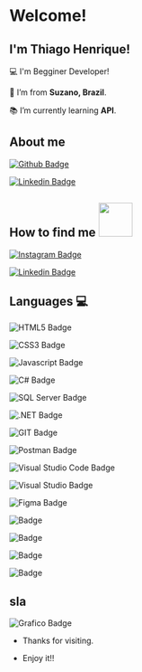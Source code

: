 # Welcome!

 

## I'm Thiago Henrique!

 

:computer: I'm Begginer Developer!

:house_with_garden: I’m from **Suzano, Brazil**.

:books: I’m currently learning **API**.


 

## About me

[![Github Badge](https://img.shields.io/badge/-Github-000?style=flat-square&logo=Github&logoColor=white&link=https://github.com/Th1ago-Henrique)](https://github.com/Th1ago-Henrique)

[![Linkedin Badge](https://img.shields.io/badge/-LinkedIn-blue?style=flat-square&logo=Linkedin&logoColor=white&link=https://www.linkedin.com/in/thiago-henrique-855616213/)](https://www.linkedin.com/in/thiago-henrique-855616213/)

## How to find me <img src=https://github.com/TheDudeThatCode/TheDudeThatCode/blob/master/Assets/Handshake.gif width="60">

[![Instagram Badge](https://img.shields.io/badge/Instagram-E4405F?style=for-the-badge&logo=instagram&logoColor=white)](https://www.instagram.com/rike_thiagx/)

[![Linkedin Badge](https://img.shields.io/badge/LinkedIn-0077B5?style=for-the-badge&logo=linkedin&logoColor=white)](https://www.linkedin.com/in/thiago-henrique-855616213/)




## Languages :computer:
![HTML5 Badge](https://img.shields.io/badge/HTML5-E34F26?style=for-the-badge&logo=html5&logoColor=white)

![CSS3 Badge](https://img.shields.io/badge/CSS3-1572B6?style=for-the-badge&logo=css3&logoColor=white)

![Javascript Badge](https://img.shields.io/badge/JavaScript-F7DF1E?style=for-the-badge&logo=javascript&logoColor=black)

![C# Badge](https://img.shields.io/badge/C%23-239120?style=for-the-badge&logo=c-sharp&logoColor=white)

![SQL Server Badge](https://img.shields.io/badge/Microsoft%20SQL%20Sever-CC2927?style=for-the-badge&logo=microsoft%20sql%20server&logoColor=white)

![.NET Badge](https://img.shields.io/badge/.NET-512BD4?style=for-the-badge&logo=dotnet&logoColor=white)

![GIT Badge](https://img.shields.io/badge/Git-F05032?style=for-the-badge&logo=git&logoColor=white)

![Postman Badge](https://img.shields.io/badge/Postman-FF6C37?style=for-the-badge&logo=Postman&logoColor=white)

![Visual Studio Code Badge](https://img.shields.io/badge/Visual_Studio_Code-0078D4?style=for-the-badge&logo=visual%20studio%20code&logoColor=white)

![Visual Studio Badge](https://img.shields.io/badge/Visual_Studio-5C2D91?style=for-the-badge&logo=visual%20studio&logoColor=white)

![Figma Badge](https://img.shields.io/badge/Figma-F24E1E?style=for-the-badge&logo=figma&logoColor=white)

![ Badge]()

![ Badge]()

![ Badge]()

![ Badge]()


## sla

![Grafico Badge](https://github-readme-stats.vercel.app/api?Th1ago-Henrique={Th1ago-Henrique})



- Thanks for visiting.

- Enjoy it!!
